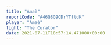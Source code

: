 ```yaml
---
title: "Amaè"
reportCode: "A46Q8G9CDrYTftdK"
player: "Amaè"
fight: "The Curator"
date: 2021-07-11T18:57:14.471000+00:00
---
```

